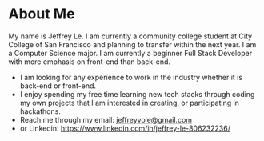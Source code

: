 # About Me
My name is Jeffrey Le. I am currently a community college student at City College of San Francisco and planning to transfer within the next year. I am a Computer Science major.
I am currently a beginner Full Stack Developer with more emphasis on front-end than back-end.
* I am looking for any experience to work in the industry whether it is back-end or front-end.
* I enjoy spending my free time learning new tech stacks through coding my own projects that I am interested in creating, or participating in hackathons.
* Reach me through my email: jeffreyvole@gmail.com
* or Linkedin: https://www.linkedin.com/in/jeffrey-le-806232236/
<!---
Crolwick/Crolwick is a ✨ special ✨ repository because its `README.md` (this file) appears on your GitHub profile.
You can click the Preview link to take a look at your changes.
--->

